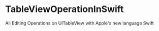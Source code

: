 TableViewOperationInSwift
=========================

All Editing Operations on UITableView with Apple's new language  Swift
